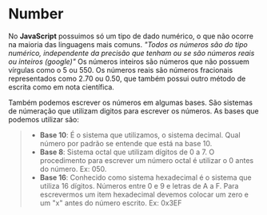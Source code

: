# Number

No **JavaScript** possuimos só um tipo de dado numérico, o que não ocorre na maioria
das linguagens mais comuns. *"Todos os números são do tipo numérico, independente
da precisão que tenham ou se são números reais ou inteiros (google)"*
Os números inteiros são números que não possuem vírgulas como o 5 ou 550. Os
números reais são números fracionais representados como 2.70 ou  0.50, que 
também possui outro método de escrita como em nota científica. 

Também podemos escrever os números em algumas bases. São sistemas de númeração
que utilizam digitos para escrever os números. As bases que podemos utilizar são:

> - **Base 10**: É o sistema que utilizamos, o sistema decimal. Qual número por padrão
se entende que está na base 10.
> - **Base 8**: Sistema octal que utilizam dígitos de 0 a 7. O procedimento para 
escrever um número octal é utilizar o 0 antes do número. Ex: 050.
> - **Base 16**: Conhecido como sistema hexadecimal é o sistema que utiliza 16 dígitos. Números entre 0 e 9 e letras de A a F.
Para escrevermos um item hexadecimal devemos colocar um zero e um "x" antes do número escrito.
Ex: 0x3EF
